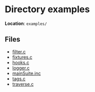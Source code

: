 <a id="dir_d28a4824dc47e487b107a5db32ef43c4"></a>
# Directory examples

**Location**: `examples/`





## Files

* [filter.c](filter_8c.md#filter_8c)
* [fixtures.c](fixtures_8c.md#fixtures_8c)
* [hooks.c](hooks_8c.md#hooks_8c)
* [logger.c](logger_8c.md#logger_8c)
* [mainSuite.inc](main_suite_8inc.md#main_suite_8inc)
* [tags.c](tags_8c.md#tags_8c)
* [traverse.c](traverse_8c.md#traverse_8c)

[C++]: https://img.shields.io/badge/language-C%2B%2B-blue (C++)
[public]: https://img.shields.io/badge/-public-brightgreen (public)
[private]: https://img.shields.io/badge/-private-red (private)
[static]: https://img.shields.io/badge/-static-lightgrey (static)
[Markdown]: https://img.shields.io/badge/language-Markdown-blue (Markdown)